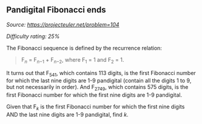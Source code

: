 Pandigital Fibonacci ends
-------------------------

*Source: https://projecteuler.net/problem=104*


*Difficulty rating: 25%*

The Fibonacci sequence is defined by the recurrence relation:

> F<sub>*n*</sub> = F<sub>*n*−1</sub> + F<sub>*n*−2</sub>, where F<sub>1</sub> = 1 and F<sub>2</sub> = 1.

It turns out that F<sub>541</sub>, which contains 113 digits, is the first
Fibonacci number for which the last nine digits are 1-9 pandigital
(contain all the digits 1 to 9, but not necessarily in order). And
F<sub>2749</sub>, which contains 575 digits, is the first Fibonacci number for
which the first nine digits are 1-9 pandigital.

Given that F<sub>*k*</sub> is the first Fibonacci number for which the first nine
digits AND the last nine digits are 1-9 pandigital, find *k*.
